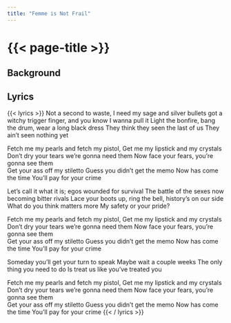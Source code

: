 ```yaml
---
title: "Femme is Not Frail"
---
```

# {{< page-title >}}

## Background


## Lyrics
{{< lyrics >}}
Not a second to waste, I need my sage and silver bullets
got a witchy trigger finger, and you know I wanna pull it
Light the bonfire, bang the drum, wear a long black dress
They think they seen the last of us
They ain’t seen nothing yet

Fetch me my pearls and fetch my pistol,
Get me my lipstick and my crystals
Don’t dry your tears we’re gonna need them
Now face your fears, you’re gonna see them<br>Get your ass off my stiletto
Guess you didn’t get the memo
Now has come the time
You’ll pay for your crime

Let’s call it what it is; egos wounded for survival
The battle of the sexes now becoming bitter rivals
Lace your boots up, ring the bell, history’s on our side
What do you think matters more
My safety or your pride?

Fetch me my pearls and fetch my pistol,
Get me my lipstick and my crystals
Don’t dry your tears we’re gonna need them
Now face your fears, you’re gonna see them<br>Get your ass off my stiletto
Guess you didn’t get the memo
Now has come the time
You’ll pay for your crime

Someday you’ll get your turn to speak
Maybe wait a couple weeks
The only thing you need to do
Is treat us like you’ve treated you

Fetch me my pearls and fetch my pistol,
Get me my lipstick and my crystals
Don’t dry your tears we’re gonna need them
Now face your fears, you’re gonna see them<br>Get your ass off my stiletto
Guess you didn’t get the memo
Now has come the time
You’ll pay for your crime
{{< / lyrics >}}
